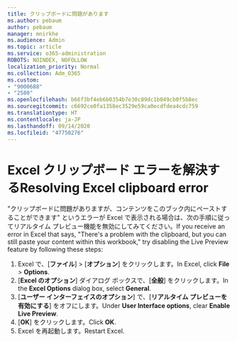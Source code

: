 ```yaml
---
title: クリップボードに問題があります
ms.author: pebaum
author: pebaum
manager: mnirkhe
ms.audience: Admin
ms.topic: article
ms.service: o365-administration
ROBOTS: NOINDEX, NOFOLLOW
localization_priority: Normal
ms.collection: Adm_O365
ms.custom:
- "9000688"
- "2580"
ms.openlocfilehash: b66f3bf4eb6b0354b7e30c89dc1b049cb0f5b8ec
ms.sourcegitcommit: c6692ce0fa1358ec3529e59ca0ecdfdea4cdc759
ms.translationtype: HT
ms.contentlocale: ja-JP
ms.lasthandoff: 09/14/2020
ms.locfileid: "47750276"
---
```

# <a name="resolving-excel-clipboard-error"></a><span data-ttu-id="432e3-102">Excel クリップボード エラーを解決する</span><span class="sxs-lookup"><span data-stu-id="432e3-102">Resolving Excel clipboard error</span></span>

<span data-ttu-id="432e3-103">"クリップボードに問題がありますが、コンテンツをこのブック内にペーストすることができます" というエラーが Excel で表示される場合は、次の手順に従ってリアルタイム プレビュー機能を無効にしてみてください。</span><span class="sxs-lookup"><span data-stu-id="432e3-103">If you receive an error in Excel that says, "There's a problem with the clipboard, but you can still paste your content within this workbook," try disabling the Live Preview feature by following these steps:</span></span>

1. <span data-ttu-id="432e3-104">Excel で、[**ファイル**] >  [**オプション**] をクリックします。</span><span class="sxs-lookup"><span data-stu-id="432e3-104">In Excel, click **File** > **Options**.</span></span>
3. <span data-ttu-id="432e3-105">[**Excel のオプション**] ダイアログ ボックスで、[**全般**] をクリックします。</span><span class="sxs-lookup"><span data-stu-id="432e3-105">In the **Excel Options** dialog box, select **General**.</span></span>
4. <span data-ttu-id="432e3-106">[**ユーザー インターフェイスのオプション**] で、[**リアルタイム プレビューを有効にする**] をオフにします。</span><span class="sxs-lookup"><span data-stu-id="432e3-106">Under **User Interface options**, clear **Enable Live Preview**.</span></span>
5. <span data-ttu-id="432e3-107">[**OK**] をクリックします。</span><span class="sxs-lookup"><span data-stu-id="432e3-107">Click **OK**.</span></span>
6. <span data-ttu-id="432e3-108">Excel を再起動します。</span><span class="sxs-lookup"><span data-stu-id="432e3-108">Restart Excel.</span></span>
